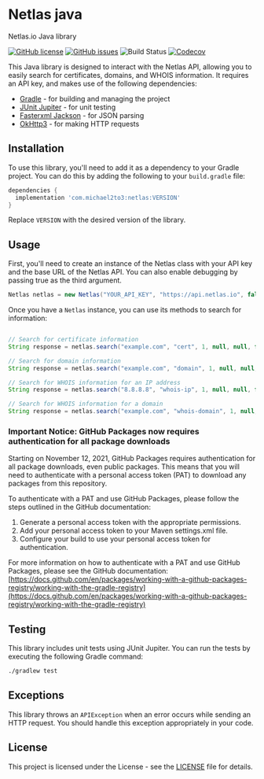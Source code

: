 # Netlas java
Netlas.io Java library

[![GitHub license](https://img.shields.io/github/license/michael2to3/netlas-java)](https://github.com/michael2to3/netlas-java/blob/master/LICENSE)
[![GitHub issues](https://img.shields.io/github/issues/michael2to3/netlas-java.svg)](https://GitHub.com/michael2to3/netlas-java/issues/)
![Build Status](https://img.shields.io/github/actions/workflow/status/michael2to3/netlas-java/build.yml?branch=main)
[![Codecov](https://img.shields.io/codecov/c/github/michael2to3/netlas-java)](https://codecov.io/gh/michael2to3/netlas-java)

This Java library is designed to interact with the Netlas API, allowing you to easily search for certificates, domains, and WHOIS information. It requires an API key, and makes use of the following dependencies:

- [Gradle](https://gradle.org/) - for building and managing the project
- [JUnit Jupiter](https://junit.org/) - for unit testing
- [Fasterxml Jackson](https://fasterxml.github.io/jackson-databind/) - for JSON parsing
- [OkHttp3](https://square.github.io/okhttp/) - for making HTTP requests

## Installation

To use this library, you'll need to add it as a dependency to your Gradle project. You can do this by adding the following to your `build.gradle` file:

```groovy
dependencies {
  implementation 'com.michael2to3:netlas:VERSION'
}
```

Replace `VERSION` with the desired version of the library.
## Usage

First, you'll need to create an instance of the Netlas class with your API key and the base URL of the Netlas API. You can also enable debugging by passing true as the third argument.

```java
Netlas netlas = new Netlas("YOUR_API_KEY", "https://api.netlas.io", false);
```
Once you have a `Netlas` instance, you can use its methods to search for information:

```java

// Search for certificate information
String response = netlas.search("example.com", "cert", 1, null, null, false);

// Search for domain information
String response = netlas.search("example.com", "domain", 1, null, null, false);

// Search for WHOIS information for an IP address
String response = netlas.search("8.8.8.8", "whois-ip", 1, null, null, false);

// Search for WHOIS information for a domain
String response = netlas.search("example.com", "whois-domain", 1, null, null, false);
```

### Important Notice: GitHub Packages now requires authentication for all package downloads

Starting on November 12, 2021, GitHub Packages requires authentication for all package downloads, even public packages. This means that you will need to authenticate with a personal access token (PAT) to download any packages from this repository.

To authenticate with a PAT and use GitHub Packages, please follow the steps outlined in the GitHub documentation:

1. Generate a personal access token with the appropriate permissions.
2. Add your personal access token to your Maven settings.xml file.
3. Configure your build to use your personal access token for authentication.

For more information on how to authenticate with a PAT and use GitHub Packages, please see the GitHub documentation: [https://docs.github.com/en/packages/working-with-a-github-packages-registry/working-with-the-gradle-registry](https://docs.github.com/en/packages/working-with-a-github-packages-registry/working-with-the-gradle-registry)


## Testing

This library includes unit tests using JUnit Jupiter. You can run the tests by executing the following Gradle command:

```bash
./gradlew test
```

## Exceptions

This library throws an `APIException` when an error occurs while sending an HTTP request. You should handle this exception appropriately in your code.

## License

This project is licensed under the License - see the [LICENSE](https://github.com/michael2to3/netlas-java) file for details.
